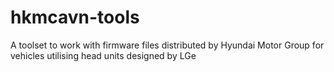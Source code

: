 # hkmcavn-tools
A toolset to work with firmware files distributed by Hyundai Motor Group for
vehicles utilising head units designed by LGe


